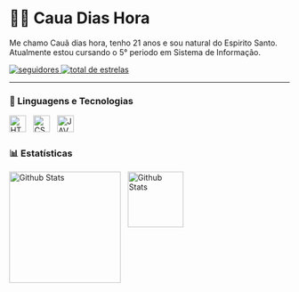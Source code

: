 # 👨‍💻 Caua Dias Hora

Me chamo Cauã dias hora, tenho 21 anos e sou natural do Espirito Santo.
Atualmente estou cursando o 5° periodo em Sistema de Informação.

   <p align="left">
      <a href="https://github.com/CauanDiasHora13?tab=followers">
         <img alt="seguidores"
          title="Me siga no Github"
           src="https://custom-icon-badges.demolab.com/github/followers/CauaDiasHora13?color=236ad3&labelColor=1155ba&style=for-the-badge&logo=github&label=seguidores&logoColor=white"/>
           </a>
      <a href="https://github.com/CauanDiasHora13?tab=repositories&sort=stargazers">
         <img alt="total de estrelas"
         title="Total de estrelas GitHub"
          src="https://custom-icon-badges.demolab.com/github/stars/CauaDiasHora13?color=55960c&style=for-the-badge&labelColor=488207&logo=stars"/>
          </a>
   </p>


   ---

   ### 🤖 Linguagens e Tecnologias
 
 <img
    align = "left"
    alt = "HTML"
    title = "HTML"
    width = "30px"
    style = "padding-right: 10px;" 
    src="https://cdn.jsdelivr.net/gh/devicons/devicon@latest/icons/html5/html5-original.svg" />

 <img 
     align = "left"
    alt = "CSS"
    title = "CSS"
    width = "30px"
    style = "padding-right: 10px;" 
    src="https://cdn.jsdelivr.net/gh/devicons/devicon@latest/icons/css3/css3-original.svg" />

    
  <img 
    align = "left"
    alt = "JAVA"
    title = "JAVA"
    width = "30px"
    style = "padding-right: 10px;" 
    src="https://cdn.jsdelivr.net/gh/devicons/devicon@latest/icons/java/java-original.svg" /> 


<br/>
<br/>

### 📊 Estatísticas
  <img 
    align = "left"
    alt = "Github Stats"
    height = "200"
    style = "padding-right: 10px;" 
    src="https://github-readme-stats.vercel.app/api?username=CauaDiasHora13&show_icons=true&theme=radical&include_all_commits=true" /> 


<img 
    align = "left"
    alt = "Github Stats"
    height = "100"
    style = "padding-right: 10px;" 
    src="https://github-readme-stats.vercel.app/api/top-langs/?username=CauaDiasHora13&theme=radical&layout=compact&custom_title=Tecnologias&langs_count=8" /> 
